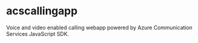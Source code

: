 # acscallingapp
Voice and video enabled calling webapp powered by Azure Communication Services JavaScript SDK.
